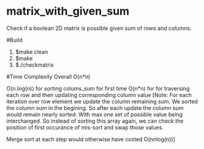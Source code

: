 # matrix_with_given_sum
Check if a boolean 2D matrix is possible given sum of rows and columns. 

#Build
1. $make clean
2. $make
3. $./checkmatrix

#Time Complexity
Overall O(n*n)

O(n.log(n)) for sorting colums_sum for first time
O(n*n) for for traversing each row and then updating corresponding column value
[Note: For each iteration over row element we update the column remaining sum.
We sorted the column sum in the begining. So after each update the column sum would remain nearly sorted. With max one set of possible value being  interchanged. So instead of sorting this array again, we can check the position of first occurance of mis-sort and swap those values.

Merge sort at each step would otherwise have costed O(n*n*log(n))]

